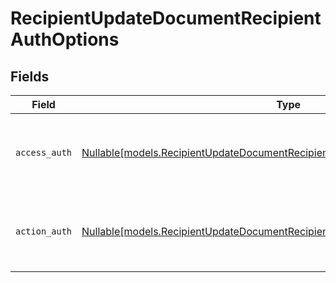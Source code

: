 # RecipientUpdateDocumentRecipientAuthOptions


## Fields

| Field                                                                                                                                                        | Type                                                                                                                                                         | Required                                                                                                                                                     | Description                                                                                                                                                  |
| ------------------------------------------------------------------------------------------------------------------------------------------------------------ | ------------------------------------------------------------------------------------------------------------------------------------------------------------ | ------------------------------------------------------------------------------------------------------------------------------------------------------------ | ------------------------------------------------------------------------------------------------------------------------------------------------------------ |
| `access_auth`                                                                                                                                                | [Nullable[models.RecipientUpdateDocumentRecipientDocumentsRecipientsAccessAuth]](../models/recipientupdatedocumentrecipientdocumentsrecipientsaccessauth.md) | :heavy_check_mark:                                                                                                                                           | The type of authentication required for the recipient to access the document.                                                                                |
| `action_auth`                                                                                                                                                | [Nullable[models.RecipientUpdateDocumentRecipientDocumentsRecipientsActionAuth]](../models/recipientupdatedocumentrecipientdocumentsrecipientsactionauth.md) | :heavy_check_mark:                                                                                                                                           | The type of authentication required for the recipient to sign the document.                                                                                  |
